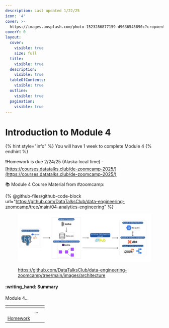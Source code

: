 ```yaml
---
description: Last updated 1/22/25
icon: '4'
cover: >-
  https://images.unsplash.com/photo-1523286877159-d9636545890c?crop=entropy&cs=srgb&fm=jpg&ixid=M3wxOTcwMjR8MHwxfHNlYXJjaHw4fHxudW1iZXIlMjA0fGVufDB8fHx8MTczNzYwNTAzM3ww&ixlib=rb-4.0.3&q=85
coverY: 0
layout:
  cover:
    visible: true
    size: full
  title:
    visible: true
  description:
    visible: true
  tableOfContents:
    visible: true
  outline:
    visible: true
  pagination:
    visible: true
---
```


# Introduction to Module 4

{% hint style="info" %}
You will have 1 week to complete Module 4
{% endhint %}

:exclamation:Homework is due 2/24/25 (Alaska local time) -  [https://courses.datatalks.club/de-zoomcamp-2025/](https://courses.datatalks.club/de-zoomcamp-2025/)

:books: Module 4 Course Material from #zoomcamp:

{% @github-files/github-code-block url="https://github.com/DataTalksClub/data-engineering-zoomcamp/tree/main/04-analytics-engineering" %}

<figure><img src="../.gitbook/assets/arch_v4_workshops (1).jpg" alt=""><figcaption><p><a href="https://github.com/DataTalksClub/data-engineering-zoomcamp/tree/main/images/architecture">https://github.com/DataTalksClub/data-engineering-zoomcamp/tree/main/images/architecture</a></p></figcaption></figure>

#### :writing\_hand: Summary

Module 4...

<table data-view="cards"><thead><tr><th></th><th></th><th></th></tr></thead><tbody><tr><td></td><td>...</td><td></td></tr><tr><td><a href="homework.md">Homework</a></td><td></td><td></td></tr></tbody></table>
